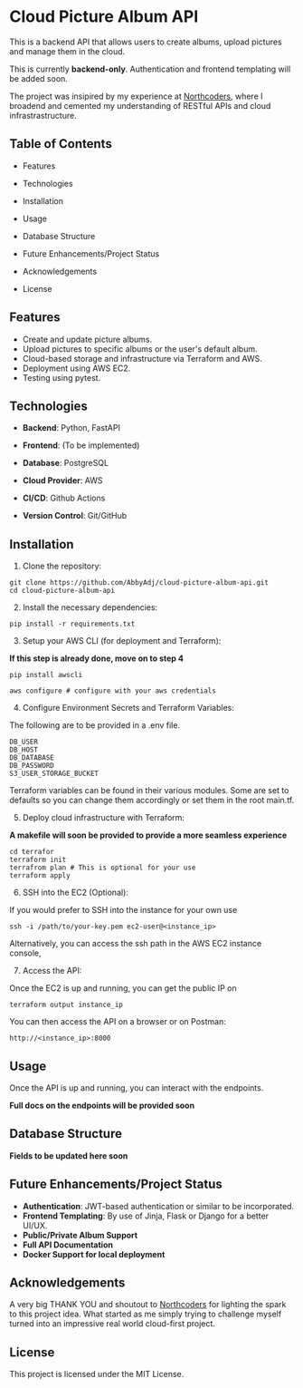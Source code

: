 # Cloud Picture Album API

This is a backend API that allows users to create albums, upload pictures and manage them in the cloud. 

This is currently **backend-only**. Authentication and frontend templating will be added soon.

The project was insipired by my experience at [Northcoders](https://www.northcoders.com/), where I broadend and cemented my understanding of RESTful APIs and cloud infrastrastructure.

## Table of Contents
- Features

- Technologies

- Installation

- Usage

- Database Structure

- Future Enhancements/Project Status

- Acknowledgements

- License

## Features
- Create and update picture albums.
- Upload pictures to specific albums or the user's default album.
- Cloud-based storage and infrastructure via Terraform and AWS.
- Deployment using AWS EC2.
- Testing using pytest.

## Technologies
- **Backend**: Python, FastAPI

- **Frontend**: (To be implemented)

- **Database**: PostgreSQL

- **Cloud Provider**: AWS

- **CI/CD**: Github Actions

- **Version Control**: Git/GitHub

## Installation
1. Clone the repository:

```
git clone https://github.com/AbbyAdj/cloud-picture-album-api.git
cd cloud-picture-album-api
```

2. Install the necessary dependencies:

```
pip install -r requirements.txt
```

3. Setup your AWS CLI (for deployment and Terraform):
   
**If this step is already done, move on to step 4**

```
pip install awscli 

aws configure # configure with your aws credentials 
```

4. Configure Environment Secrets and Terraform Variables:
   
The following are to be provided in a .env file.
```
DB_USER
DB_HOST
DB_DATABASE
DB_PASSWORD
S3_USER_STORAGE_BUCKET
```
Terraform variables can be found in their various modules. Some are set to defaults so you can change them accordingly or set them in the root main.tf.

5. Deploy cloud infrastructure with Terraform:

**A makefile will soon be provided to provide a more seamless experience**
```
cd terrafor
terraform init
terrafrom plan # This is optional for your use
terraform apply
```
6. SSH into the EC2 (Optional):
   
If you would prefer to SSH into the instance for your own use
```
ssh -i /path/to/your-key.pem ec2-user@<instance_ip>
```
Alternatively, you can access the ssh path in the AWS EC2 instance console,

7. Access the API:
   
Once the EC2 is up and running, you can get the public IP on
```
terraform output instance_ip 
```
 You can then access the API on a browser or on Postman:
```
http://<instance_ip>:8000
```


## Usage

Once the API is up and running, you can interact with the endpoints.

**Full docs on the endpoints will be provided soon**

## Database Structure

**Fields to be updated here soon**


## Future Enhancements/Project Status

- **Authentication**: JWT-based authentication or similar to be incorporated.
- **Frontend Templating**: By use of Jinja, Flask or Django for a better UI/UX.
- **Public/Private Album Support**
- **Full API Documentation**
- **Docker Support for local deployment**

## Acknowledgements

A very big THANK YOU and shoutout to [Northcoders](https://www.northcoders.com/) for lighting the spark to this project idea. What started as me simply trying to challenge myself turned into an impressive real world cloud-first project.

## License

This project is licensed under the MIT License.
